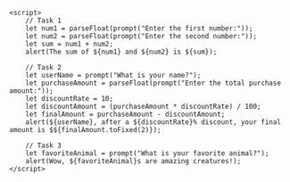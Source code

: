 
<html lang="en">
<head>
    <meta charset="UTF-8">
    <meta name="viewport" content="width=device-width, initial-scale=1.0">
    <title>Document</title>
</head>
<body>
    



    <script>
        // Task 1
        let num1 = parseFloat(prompt("Enter the first number:"));
        let num2 = parseFloat(prompt("Enter the second number:"));
        let sum = num1 + num2;
        alert(The sum of ${num1} and ${num2} is ${sum});

        // Task 2
        let userName = prompt("What is your name?");
        let purchaseAmount = parseFloat(prompt("Enter the total purchase amount:"));
        let discountRate = 10;
        let discountAmount = (purchaseAmount * discountRate) / 100;
        let finalAmount = purchaseAmount - discountAmount;
        alert(${userName}, after a ${discountRate}% discount, your final amount is $${finalAmount.toFixed(2)});

        // Task 3
        let favoriteAnimal = prompt("What is your favorite animal?");
        alert(Wow, ${favoriteAnimal}s are amazing creatures!);
    </script>
</body>
</html>
